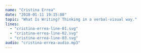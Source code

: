 ```yaml
---
name: "Cristina Errea"
date: "2018-01-11 19:15:00"
topic: "What Is Writing? Thinking in a verbal-visual way."
lines: 
  - "cristina-errea-line-01.svg"
  - "cristina-errea-line-02.svg"
  - "cristina-errea-line-03.svg"
audio: "cristina-errea-audio.mp3"
---
```

